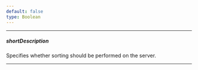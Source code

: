 ```yaml
---
default: false
type: Boolean
---
```

---
##### shortDescription
Specifies whether sorting should be performed on the server.

---
